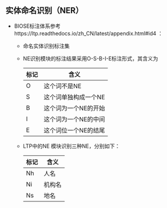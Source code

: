## 实体命名识别（NER）
- BIOSE标注体系参考https://ltp.readthedocs.io/zh_CN/latest/appendix.html#id4 ：
    - 命名实体识别标注集
    - NE识别模块的标注结果采用O-S-B-I-E标注形式，其含义为

        | 标记 | 含义 |
        | ---- | ---- |
        | O | 这个词不是NE |
        | S | 这个词单独构成一个NE |
        | B | 这个词为一个NE的开始 |
        | I | 这个词为一个NE的中间 |
        | E | 这个词位一个NE的结尾 |
    - LTP中的NE 模块识别三种NE，分别如下：

        | 标记 | 含义 |
        | --- | --- |
        | Nh | 人名 |
        | Ni | 机构名 |
        | Ns | 地名 |
